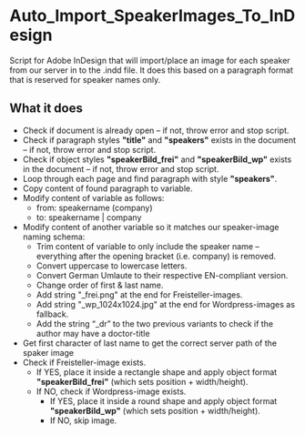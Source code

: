 # Auto_Import_SpeakerImages_To_InDesign
Script for Adobe InDesign that will import/place an image for each speaker from our server in to the .indd file. It does this based on a paragraph format that is reserved for speaker names only.

## What it does
- Check if document is already open – if not, throw error and stop script.
- Check if paragraph styles **"title"** and **"speakers"** exists in the document – if not, throw error and stop script.
- Check if object styles **"speakerBild_frei"** and **"speakerBild_wp"** exists in the document – if not, throw error and stop script.
- Loop through each page and find paragraph with style **"speakers"**.
- Copy content of found paragraph to variable.
- Modify content of variable as follows:
  - from: speakername (company)
  - to: speakername | company
- Modify content of another variable so it matches our speaker-image naming schema: 
  - Trim content of variable to only include the speaker name – everything after the opening bracket (i.e. company) is removed.
  - Convert uppercase to lowercase letters.
  - Convert German Umlaute to their respective EN-compliant version.
  - Change order of first & last name.
  - Add string "_frei.png" at the end for Freisteller-images.
  - Add string "_wp_1024x1024.jpg" at the end for Wordpress-images as fallback.
  - Add the string “_dr” to the two previous variants to check if the author may have a doctor-title 
- Get first character of last name to get the correct server path of the spaker image
- Check if Freisteller-image exists.
  - If YES, place it inside a rectangle shape and apply object format **"speakerBild_frei"** (which sets position + width/height).
  - If NO, check if Wordpress-image exists.
    - If YES, place it inside a round shape and apply object format **"speakerBild_wp"** (which sets position + width/height).
    - If NO, skip image.